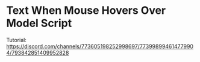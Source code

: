# Text When Mouse Hovers Over Model Script

Tutorial:\
https://discord.com/channels/773605198252998697/773998994614779904/793842851409952828
